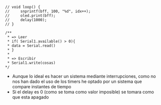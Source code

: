 ```
// void loop() {
//     snprintf(bff, 100, "%d", idx++);
//     oled.print(bff);
//     delay(1000);
// }

/**
 * => Leer
 * if( Serial1.available() > 0){
 * data = Serial.read()
 * }
 *
 * => Escribir
 * Serial1.write(cosas)
*/
```

* Aunque lo ideal es hacer un sistema mediante interrupciones, como no nos han dado el uso de los timers
he optado por un sistema que compare instantes de tiempo
* Si el delay es 0 (como se toma como valor imposible) se tomara como que esta apagado